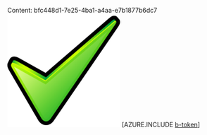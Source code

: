 Content: bfc448d1-7e25-4ba1-a4aa-e7b1877b6dc7![image](1fbdca47-584a-464c-9890-b62c23ebe13e.png)
[AZURE.INCLUDE [b-token](08363cd5-005b-42d7-9b4b-3c5027aab5b0.md)]
